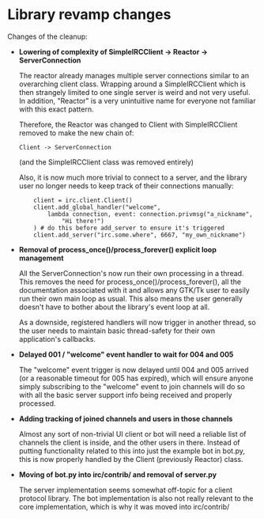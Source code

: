 
# Library revamp changes

Changes of the cleanup:

  * **Lowering of complexity of SimpleIRCClient -> Reactor -> ServerConnection**
    
    The reactor already manages multiple server connections similar to an
    overarching client class. Wrapping around a SimpleIRCClient which is then
    strangely limited to one single server is weird and not very useful.
    In addition, "Reactor" is a very unintuitive name for everyone not
    familiar with this exact pattern.

    Therefore, the Reactor was changed to Client with SimpleIRCClient removed
    to make the new chain of:

    ```Client -> ServerConnection```

    (and the SimpleIRCClient class was removed entirely)

    Also, it is now much more trivial to connect to a server, and the library
    user no longer needs to keep track of their connections manually:

    ```
        client = irc.client.Client()
        client.add_global_handler("welcome",
            lambda connection, event: connection.privmsg("a_nickname",
                "Hi there!")
        ) # do this before add_server to ensure it's triggered
        client.add_server("irc.some.where", 6667, "my_own_nickname")
    ```

  * **Removal of process_once()/process_forever() explicit loop management**

    All the ServerConnection's now run their own processing in a thread. This
    removes the need for process_once()/process_forever(), all the
    documentation associated with it and allows any GTK/Tk user to easily run
    their own main loop as usual. This also means the user generally doesn't
    have to bother about the library's event loop at all.

    As a downside, registered handlers will now trigger in another thread, so
    the user needs to maintain basic thread-safety for their own application's
    callbacks.

  * **Delayed 001 / "welcome" event handler to wait for 004 and 005**

    The "welcome" event trigger is now delayed until 004 and 005 arrived (or
    a reasonable timeout for 005 has expired), which will ensure anyone simply
    subscribing to the "welcome" event to join channels will do so with all
    the basic server support info being received and properly processed.

  * **Adding tracking of joined channels and users in those channels**

    Almost any sort of non-trivial UI client or bot will need a reliable list
    of channels the client is inside, and the other users in there. Instead of
    putting functionality related to this into just the example bot in bot.py,
    this is now properly handled by the Client (previously Reactor) class.

  * **Moving of bot.py into irc/contrib/ and removal of server.py**

    The server implementation seems somewhat off-topic for a client protocol
    library. The bot implementation is also not really relevant to the core
    implementation, which is why it was moved into irc/contrib/


